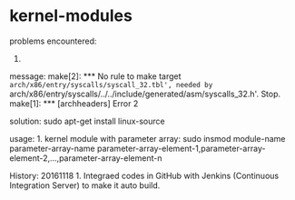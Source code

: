 # kernel-modules

problems encountered:

1.
message: 
	make[2]: *** No rule to make target `arch/x86/entry/syscalls/syscall_32.tbl', needed by `arch/x86/entry/syscalls/../../include/generated/asm/syscalls_32.h'.  Stop.
	make[1]: *** [archheaders] Error 2

solution:
	sudo apt-get install linux-source


usage:
1.
kernel module with parameter array:
sudo insmod module-name parameter-array-name parameter-array-element-1,parameter-array-element-2,...,parameter-array-element-n


History:
20161118
    1.	Integraed codes in GitHub with Jenkins (Continuous Integration Server) to make it auto build.
